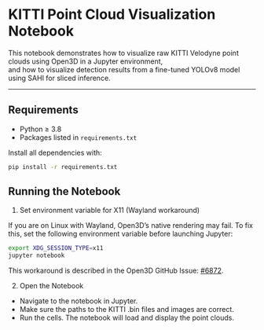 # KITTI Point Cloud Visualization Notebook

This notebook demonstrates how to visualize raw KITTI Velodyne point clouds using Open3D in a Jupyter environment,  
and how to visualize detection results from a fine-tuned YOLOv8 model using SAHI for sliced inference.

---

## Requirements

- Python ≥ 3.8  
- Packages listed in `requirements.txt`

Install all dependencies with:

```bash
pip install -r requirements.txt
```

## Running the Notebook

1. Set environment variable for X11 (Wayland workaround)

If you are on Linux with Wayland, Open3D’s native rendering may fail. To fix this, set the following environment variable before launching Jupyter:

```bash
export XDG_SESSION_TYPE=x11
jupyter notebook
```

This workaround is described in the Open3D GitHub Issue: [#6872](https://github.com/isl-org/Open3D/issues/6872).

2. Open the Notebook

- Navigate to the notebook in Jupyter.
- Make sure the paths to the KITTI .bin files and images are correct.
- Run the cells. The notebook will load and display the point clouds.

